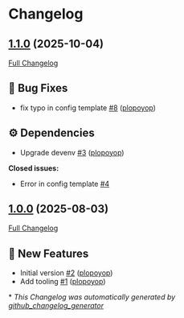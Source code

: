 # Changelog

## [1.1.0](https://github.com/plopoyop/ansible-role-stalwart/tree/1.1.0) (2025-10-04)

[Full Changelog](https://github.com/plopoyop/ansible-role-stalwart/compare/1.0.0...1.1.0)

## 🐛 Bug Fixes

- fix typo in config template [\#8](https://github.com/plopoyop/ansible-role-stalwart/pull/8) ([plopoyop](https://github.com/plopoyop))

## ⚙️ Dependencies

- Upgrade devenv [\#3](https://github.com/plopoyop/ansible-role-stalwart/pull/3) ([plopoyop](https://github.com/plopoyop))

**Closed issues:**

- Error in config template [\#4](https://github.com/plopoyop/ansible-role-stalwart/issues/4)

## [1.0.0](https://github.com/plopoyop/ansible-role-stalwart/tree/1.0.0) (2025-08-03)

[Full Changelog](https://github.com/plopoyop/ansible-role-stalwart/compare/618880a00c73f05fd1f6a8aed4cb2b8954ed7aff...1.0.0)

## 🚀 New Features

- Initial version [\#2](https://github.com/plopoyop/ansible-role-stalwart/pull/2) ([plopoyop](https://github.com/plopoyop))
- Add tooling [\#1](https://github.com/plopoyop/ansible-role-stalwart/pull/1) ([plopoyop](https://github.com/plopoyop))



\* *This Changelog was automatically generated by [github_changelog_generator](https://github.com/github-changelog-generator/github-changelog-generator)*
